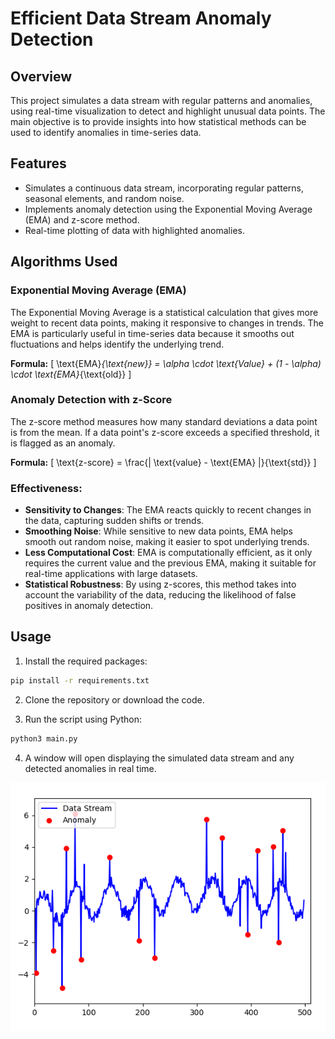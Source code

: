 # Efficient Data Stream Anomaly Detection

## Overview

This project simulates a data stream with regular patterns and anomalies, using real-time visualization to detect and highlight unusual data points. The main objective is to provide insights into how statistical methods can be used to identify anomalies in time-series data.

## Features

- Simulates a continuous data stream, incorporating regular patterns, seasonal elements, and random noise.
- Implements anomaly detection using the Exponential Moving Average (EMA) and z-score method.
- Real-time plotting of data with highlighted anomalies.

## Algorithms Used

### Exponential Moving Average (EMA)

The Exponential Moving Average is a statistical calculation that gives more weight to recent data points, making it responsive to changes in trends. The EMA is particularly useful in time-series data because it smooths out fluctuations and helps identify the underlying trend.

**Formula:**
\[
\text{EMA}_{\text{new}} = \alpha \cdot \text{Value} + (1 - \alpha) \cdot \text{EMA}_{\text{old}}
\]


### Anomaly Detection with z-Score

The z-score method measures how many standard deviations a data point is from the mean. If a data point's z-score exceeds a specified threshold, it is flagged as an anomaly.

**Formula:**
\[
\text{z-score} = \frac{| \text{value} - \text{EMA} |}{\text{std}}
\]

### Effectiveness:
- **Sensitivity to Changes**: The EMA reacts quickly to recent changes in the data, capturing sudden shifts or trends.
- **Smoothing Noise**: While sensitive to new data points, EMA helps smooth out random noise, making it easier to spot underlying trends.
- **Less Computational Cost**: EMA is computationally efficient, as it only requires the current value and the previous EMA, making it suitable for real-time applications with large datasets.
- **Statistical Robustness**: By using z-scores, this method takes into account the variability of the data, reducing the likelihood of false positives in anomaly detection.


## Usage

1. Install the required packages:

```bash
pip install -r requirements.txt
```

2. Clone the repository or download the code.

3. Run the script using Python:
```bash
python3 main.py
```

4. A window will open displaying the simulated data stream and any detected anomalies in real time.

![Data Stream Anomaly Detection](img.png)
